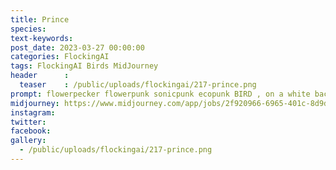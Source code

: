 ```yaml
---
title: Prince
species: 
text-keywords: 
post_date: 2023-03-27 00:00:00
categories: FlockingAI
tags: FlockingAI Birds MidJourney 
header      :
  teaser    : /public/uploads/flockingai/217-prince.png
prompt: flowerpecker flowerpunk sonicpunk ecopunk BIRD , on a white background
midjourney: https://www.midjourney.com/app/jobs/2f920966-6965-401c-8d9d-6ef27c81142d
instagram: 
twitter: 
facebook: 
gallery: 
  - /public/uploads/flockingai/217-prince.png
---
```


